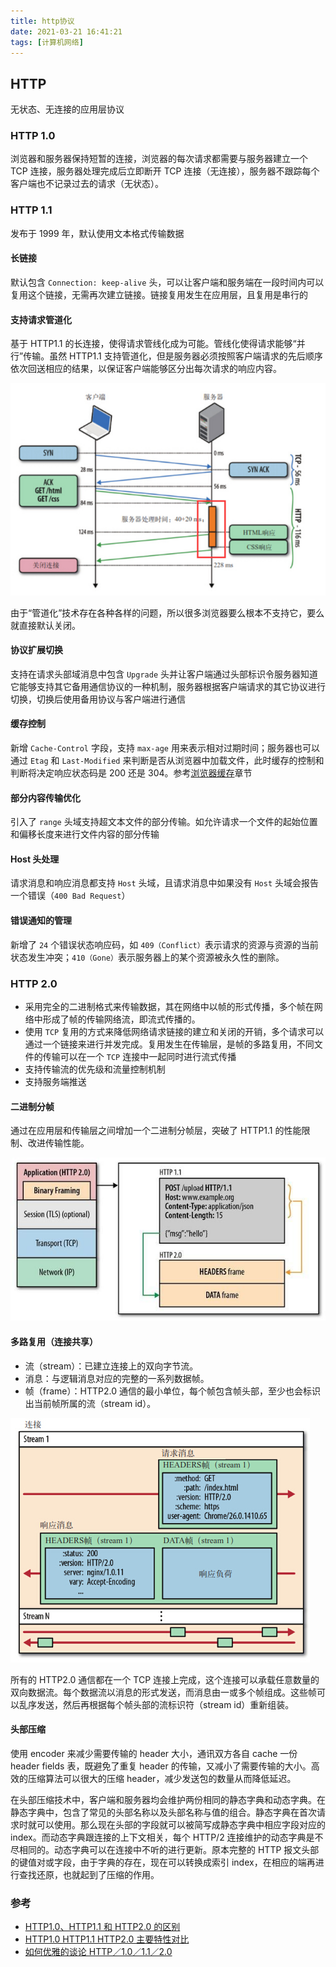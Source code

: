 ```yaml
---
title: http协议
date: 2021-03-21 16:41:21
tags: [计算机网络]
---
```


## HTTP

无状态、无连接的应用层协议

### HTTP 1.0

浏览器和服务器保持短暂的连接，浏览器的每次请求都需要与服务器建立一个 TCP 连接，服务器处理完成后立即断开 TCP 连接（无连接），服务器不跟踪每个客户端也不记录过去的请求（无状态）。

### HTTP 1.1

发布于 1999 年，默认使用文本格式传输数据

#### 长链接

默认包含 `Connection: keep-alive` 头，可以让客户端和服务端在一段时间内可以复用这个链接，无需再次建立链接。链接复用发生在应用层，且复用是串行的

#### 支持请求管道化

基于 HTTP1.1 的长连接，使得请求管线化成为可能。管线化使得请求能够“并行”传输。虽然 HTTP1.1 支持管道化，但是服务器必须按照客户端请求的先后顺序依次回送相应的结果，以保证客户端能够区分出每次请求的响应内容。

![HTTP1.1 支持管道化链接图](/images/brower/http_pipe.png)

由于“管道化”技术存在各种各样的问题，所以很多浏览器要么根本不支持它，要么就直接默认关闭。

#### 协议扩展切换

支持在请求头部域消息中包含 `Upgrade` 头并让客户端通过头部标识令服务器知道它能够支持其它备用通信协议的一种机制，服务器根据客户端请求的其它协议进行切换，切换后使用备用协议与客户端进行通信

#### 缓存控制

新增 `Cache-Control` 字段，支持 `max-age` 用来表示相对过期时间；服务器也可以通过 `Etag` 和 `Last-Modified` 来判断是否从浏览器中加载文件，此时缓存的控制和判断将决定响应状态码是 200 还是 304。参考[浏览器缓存](/2020/08/31/浏览器缓存/)章节

#### 部分内容传输优化

引入了 `range` 头域支持超文本文件的部分传输。如允许请求一个文件的起始位置和偏移长度来进行文件内容的部分传输

#### Host 头处理

请求消息和响应消息都支持 `Host` 头域，且请求消息中如果没有 `Host` 头域会报告一个错误（`400 Bad Request`）

#### 错误通知的管理

新增了 `24` 个错误状态响应码，如 `409（Conflict）`表示请求的资源与资源的当前状态发生冲突；`410（Gone）`表示服务器上的某个资源被永久性的删除。

### HTTP 2.0

- 采用完全的二进制格式来传输数据，其在网络中以帧的形式传播，多个帧在网络中形成了帧的传输网络流，即流式传播的。
- 使用 `TCP` 复用的方式来降低网络请求链接的建立和关闭的开销，多个请求可以通过一个链接来进行并发完成。复用发生在传输层，是帧的多路复用，不同文件的传输可以在一个 `TCP` 连接中一起同时进行流式传播
- 支持传输流的优先级和流量控制机制
- 支持服务端推送

#### 二进制分帧

通过在应用层和传输层之间增加一个二进制分帧层，突破了 HTTP1.1 的性能限制、改进传输性能。

![二进制分帧结构图](/images/brower/http_bf.jpg)

#### 多路复用（连接共享）

- 流（stream）：已建立连接上的双向字节流。
- 消息：与逻辑消息对应的完整的一系列数据帧。
- 帧（frame）：HTTP2.0 通信的最小单位，每个帧包含帧头部，至少也会标识出当前帧所属的流（stream id）。

![多路复用（连接共享）](/images/brower/http_stream.jpg)

所有的 HTTP2.0 通信都在一个 TCP 连接上完成，这个连接可以承载任意数量的双向数据流。每个数据流以消息的形式发送，而消息由一或多个帧组成。这些帧可以乱序发送，然后再根据每个帧头部的流标识符（stream id）重新组装。

#### 头部压缩

使用 encoder 来减少需要传输的 header 大小，通讯双方各自 cache 一份 header fields 表，既避免了重复 header 的传输，又减小了需要传输的大小。高效的压缩算法可以很大的压缩 header，减少发送包的数量从而降低延迟。

在头部压缩技术中，客户端和服务器均会维护两份相同的静态字典和动态字典。在静态字典中，包含了常见的头部名称以及头部名称与值的组合。静态字典在首次请求时就可以使用。那么现在头部的字段就可以被简写成静态字典中相应字段对应的 index。而动态字典跟连接的上下文相关，每个 HTTP/2 连接维护的动态字典是不尽相同的。动态字典可以在连接中不听的进行更新。原本完整的 HTTP 报文头部的键值对或字段，由于字典的存在，现在可以转换成索引 index，在相应的端再进行查找还原，也就起到了压缩的作用。

### 参考

- [HTTP1.0、HTTP1.1 和 HTTP2.0 的区别](https://www.jianshu.com/p/be29d679cbff)
- [HTTP1.0 HTTP1.1 HTTP2.0 主要特性对比](https://segmentfault.com/a/1190000013028798?utm_source=tag-newest)
- [如何优雅的谈论 HTTP／1.0／1.1／2.0](https://www.jianshu.com/p/52d86558ca57)
